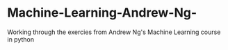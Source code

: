 # Machine-Learning-Andrew-Ng-
Working through the exercies from Andrew Ng's Machine Learning course in python
